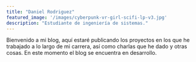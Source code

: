 ```yaml
---
title: "Daniel Rodriguez"
featured_image: '/images/cyberpunk-vr-girl-scifi-lp-v3.jpg'
description: "Estudiante de ingeniería de sistemas."
---
```

Bienvenido a mi blog, aquí estaré publicando los proyectos en los
que he trabajado a lo largo de mi carrera, así como charlas
que he dado y otras cosas.
En este momento el blog se encuentra en desarrollo.
